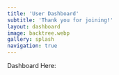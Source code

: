```yaml
---
title: 'User Dashboard'
subtitle: 'Thank you for joining!'
layout: dashboard
image: backtree.webp
gallery: splash
navigation: true
---
```


Dashboard Here:
